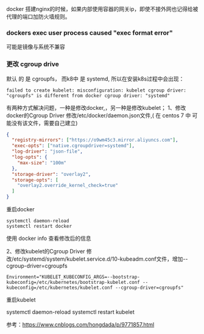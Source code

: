 docker 搭建nginx的时候，如果内部使用容器的网关ip，即使不接外网也记得给被代理的端口加防火墙规则。





### dockers exec user process caused "exec format error"

可能是镜像与系统不兼容



### 更改 cgroup drive

默认 的 是 cgroupfs， 而k8中 是 systemd, 所以在安装k8s过程中会出现：

```
failed to create kubelet: misconfiguration: kubelet cgroup driver: "cgroupfs" is different from docker cgroup driver: "systemd"
```

有两种方式解决问题，一种是修改docker,，另一种是修改kubelet；
1、修改docker的Cgroup Driver
修改/etc/docker/daemon.json文件,( 在 centos 7 中 可能没有该文件，需要自己建立)

``` json
{
  "registry-mirrors": ["https://o9wm45c3.mirror.aliyuncs.com"],
  "exec-opts": ["native.cgroupdriver=systemd"],
  "log-driver": "json-file",
  "log-opts": {
    "max-size": "100m"
  },
  "storage-driver": "overlay2",
  "storage-opts": [
    "overlay2.override_kernel_check=true"
  ]
}
```

重启docker

```
systemctl daemon-reload
systemctl restart docker
```

使用 docker info 查看修改后的信息

2、修改kubelet的Cgroup Driver
修改/etc/systemd/system/kubelet.service.d/10-kubeadm.conf文件，增加--cgroup-driver=cgroupfs

```
Environment="KUBELET_KUBECONFIG_ARGS=--bootstrap-kubeconfig=/etc/kubernetes/bootstrap-kubelet.conf --kubeconfig=/etc/kubernetes/kubelet.conf --cgroup-driver=cgroupfs"
```

重启kubelet

systemctl daemon-reload
systemctl restart kubelet

参考：https://www.cnblogs.com/hongdada/p/9771857.html